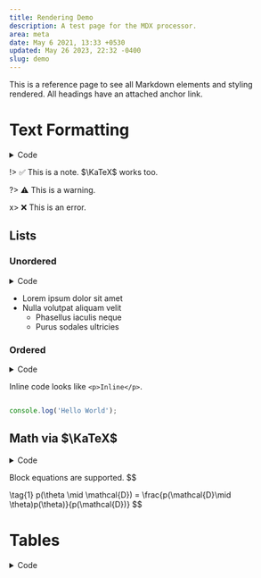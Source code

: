```yaml
---
title: Rendering Demo
description: A test page for the MDX processor.
area: meta
date: May 6 2021, 13:33 +0530
updated: May 26 2023, 22:32 -0400
slug: demo
---
```


This is a reference page to see all Markdown elements and styling rendered. All headings have an attached anchor link.

# Text Formatting

<details>
<summary>Code</summary>
```md
# Text Formatting

This is a paragraph. **Bold**, *italics*, ~~strikethrough~~, and [links](#text-formatting) as usual.

A blockquote is below.
> Lorem ipsum dolor sit amet, graecis denique ei vel, at duo primis mandamus.

Footnotes can be defined too [^a].

[^a]: This is a footnote.

Emojis are supported :heart:.

Images are rendered with `figure` and `figcaption`. ![Caption is the alt text.](https://octodex.github.com/images/minion.png)
```

</details>

This is a paragraph. **Bold**, *italics*, ~~strikethrough~~, and [links](#text-formatting) as usual.

A blockquote is below.
> Lorem ipsum dolor sit amet, graecis denique ei vel, at duo primis mandamus.

Footnotes can be defined too [^a].

[^a]: This is a footnote.

Emojis are supported :heart:.

Images are rendered with `figure` and `figcaption`. ![Caption is the alt text.](https://octodex.github.com/images/minion.png)

## Hints

<details>
<summary>Code</summary>
```md
!> :white_check_mark: This is a note. $\KaTeX$ works too.
?> :warning: This is a warning.
x> :x: This is an error.
```
</details>

!> :white_check_mark: This is a note. $\KaTeX$ works too.

?> :warning: This is a warning.

x> :x: This is an error.

## Lists

### Unordered

<details>

<summary>Code</summary>
```md
### Unordered
+ Lorem ipsum dolor sit amet
+ Nulla volutpat aliquam velit
- Phasellus iaculis neque
- Purus sodales ultricies
```
</details>

+ Lorem ipsum dolor sit amet
+ Nulla volutpat aliquam velit
	- Phasellus iaculis neque
	- Purus sodales ultricies

### Ordered

<details>
<summary>Code</summary>
```md

### Ordered
1. Lorem ipsum dolor sit amet
2. Consectetur adipiscing elit
3. Integer molestie lorem at massa
```
</details>

1. Lorem ipsum dolor sit amet
2. Consectetur adipiscing elit
3. Integer molestie lorem at massa

## Code Highlighting

<details>
<summary>Code</summary>

```md
Inline code looks like `<p>Inline</p>`.

\```js
console.log('Hello World');
\```
```
</details>

Inline code looks like `<p>Inline</p>`.

```js

console.log('Hello World');

```

## Math via $\KaTeX$

<details>
<summary>Code</summary>
```md
$$
\tag{1} p(\theta \mid \mathcal{D}) = \frac{p(\mathcal{D}\mid \theta)p(\theta)}{p(\mathcal{D})}
$$
```
</details>

Block equations are supported.
$$

\tag{1} p(\theta \mid \mathcal{D}) = \frac{p(\mathcal{D}\mid \theta)p(\theta)}{p(\mathcal{D})}
$$

# Tables
<details>
<summary>Code</summary>
```md

| Left Aligned Option | Center Aligned Description |
| :------ | :-----------: |
| data | path to data files to supply the data that will be passed into templates. |
| engine | engine to be used for processing templates. Handlebars is the default. |
| ext | extension to be used for dest files. |
```
</details>

| Left Aligned Option | Center Aligned Description |
| :------ | :-----------: |
| data | path to data files to supply the data that will be passed into templates. |
| engine | engine to be used for processing templates. Handlebars is the default. |
| ext | extension to be used for dest files. |
